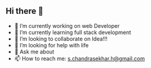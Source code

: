 ## Hi there 👋

- 🔭 I’m currently working on web Developer
- 🌱 I’m currently learning full stack development
- 👯 I’m looking to collaborate on Idea!!!
- 🤔 I’m looking for help with life
- 💬 Ask me about 
- 📫 How to reach me: s.chandrasekhar.h@gmail.com

